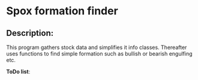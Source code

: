 # Spox formation finder
## Description:
This program gathers stock data and simplifies it info classes. Thereafter uses functions to find simple formation such as bullish or bearish engulfing etc.

**ToDo list**: